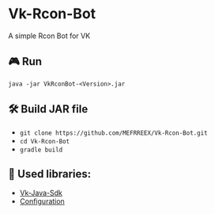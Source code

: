 # Vk-Rcon-Bot
A simple Rcon Bot for VK

## 🎮 Run
`java -jar VkRconBot-<Version>.jar`

## 🛠 Build JAR file
- `git clone https://github.com/MEFRREEX/Vk-Rcon-Bot.git`
- `cd Vk-Rcon-Bot`
- `gradle build`

## 📄 Used libraries:
- [Vk-Java-Sdk](https://github.com/VKCOM/vk-java-sdk)
- [Configuration](https://github.com/MEFRREEX/Configuration) 
